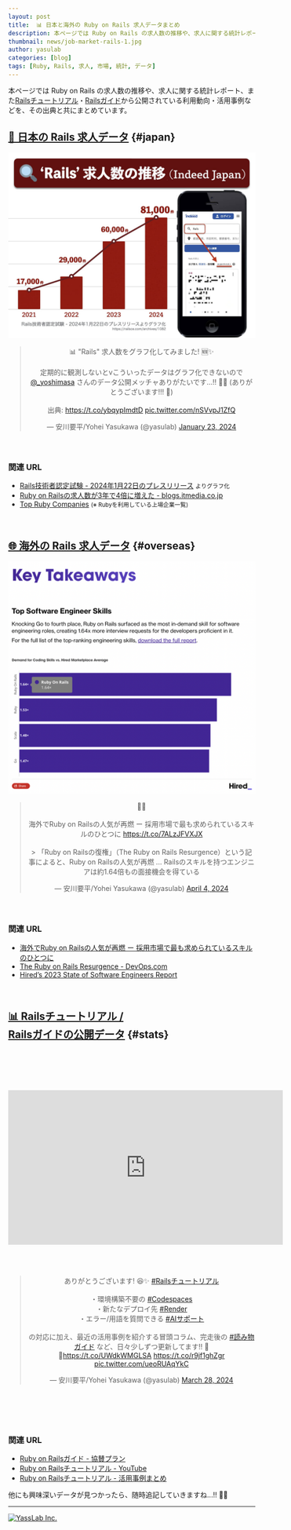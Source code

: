 ```yaml
---
layout: post
title:  📊 日本と海外の Ruby on Rails 求人データまとめ
description: 本ページでは Ruby on Rails の求人数の推移や、求人に関する統計レポート、またRailsチュートリアル・Railsガイドから公開されている利用動向・活用事例などを、その出典と共にまとめています。
thumbnail: news/job-market-rails-1.jpg
author: yasulab
categories: [blog]
tags: [Ruby, Rails, 求人, 市場, 統計, データ]
---
```


本ページでは Ruby on Rails の求人数の推移や、求人に関する統計レポート、また[Railsチュートリアル](https://railstutorial.jp/)・[Railsガイド](https://railsguides.jp/)から公開されている利用動向・活用事例などを、その出典と共にまとめています。

## [🗾 日本の Rails 求人データ](#japan) {#japan}

[!['Rails' 求人数の推移](/img/news/job-market-rails-1.jpg)](/img/news/job-market-rails-1.jpg)

<div class="center" style="margin-bottom: 60px;" align="center">
  <blockquote class="twitter-tweet"><p lang="ja" dir="ltr">📊 &quot;Rails&quot; 求人数をグラフ化してみました! 🆕✨<br><br>定期的に観測しないとvこういったデータはグラフ化できないので <a href="https://twitter.com/_yoshimasa?ref_src=twsrc%5Etfw">@_yoshimasa</a> さんのデータ公開メッチャありがたいです...!! 🙏✨ (ありがとうございます!!! 💖)<br><br>出典: <a href="https://t.co/ybqypImdtD">https://t.co/ybqypImdtD</a> <a href="https://t.co/nSVvpJ1ZfQ">pic.twitter.com/nSVvpJ1ZfQ</a></p>&mdash; 安川要平/Yohei Yasukawa (@yasulab) <a href="https://twitter.com/yasulab/status/1749631318118600814?ref_src=twsrc%5Etfw">January 23, 2024</a></blockquote>
</div>

### 関連 URL

- [Rails技術者認定試験 - 2024年1月22日のプレスリリース](https://railsce.com/archives/1082) <small>よりグラフ化</small>
- [Ruby on Railsの求人数が3年で4倍に増えた - blogs.itmedia.co.jp](https://blogs.itmedia.co.jp/yoshimasa/2024/01/ruby_on_rails34rails7basic33.html)
- [Top Ruby Companies](https://toprubycompanies.info/) <small>(※ Rubyを利用している上場企業一覧)</small>

<br>


## [🌐 海外の Rails 求人データ](#overseas) {#overseas}

[!['Rails' 求人数の推移](/img/news/job-market-rails-2.png)](/img/news/job-market-rails-2.png)

<div class="center" style="margin-bottom: 60px;" align="center">
  <blockquote class="twitter-tweet"><p lang="ja" dir="ltr">👀✨<br><br>海外でRuby on Railsの人気が再燃 ー 採用市場で最も求められているスキルのひとつに <a href="https://t.co/7ALzJFVXJX">https://t.co/7ALzJFVXJX</a> <br><br>&gt; 「Ruby on Railsの復権」（The Ruby on Rails Resurgence）という記事によると、Ruby on Railsの人気が再燃 ... Railsのスキルを持つエンジニアは約1.64倍もの面接機会を得ている</p>&mdash; 安川要平/Yohei Yasukawa (@yasulab) <a href="https://twitter.com/yasulab/status/1775808738861150546?ref_src=twsrc%5Etfw">April 4, 2024</a></blockquote>
</div>

### 関連 URL

- [海外でRuby on Railsの人気が再燃 ー 採用市場で最も求められているスキルのひとつに](https://techfeed.io/entries/660de99deb15c67b32adb9f5)
- [The Ruby on Rails Resurgence - DevOps.com](https://devops.com/the-ruby-on-rails-resurgence/)
- [Hired’s 2023 State of Software Engineers Report](https://hired.com/state-of-software-engineers/2023)

<br>


## [📊 Railsチュートリアル /<br class="ignore-pc"> Railsガイドの公開データ](#stats) {#stats}

<div style="margin-bottom: 100px;">
  <script async class="speakerdeck-embed"
   data-slide="10" data-ratio="1.33333333333333" data-id="9dda1c62a9b546bcb15e2941d0f77534"
   src="//speakerdeck.com/assets/embed.js"></script>
</div>

<div class="video" style="margin-bottom: 60px;">
  <iframe width="560" height="315" src="https://www.youtube.com/embed/nbI4WfXwXHk?rel=0&autoplay=0&showinfo=0&controls=1&fs=1&modestbranding=0" frameborder="0" allow="accelerometer; autoplay; encrypted-media; gyroscope; picture-in-picture" allowfullscreen></iframe>
</div>

<div class="center" style="margin-bottom: 100px;" align="center">
  <blockquote class="twitter-tweet"><p lang="ja" dir="ltr">ありがとうございます! 😆✨ <a href="https://twitter.com/hashtag/Rails%E3%83%81%E3%83%A5%E3%83%BC%E3%83%88%E3%83%AA%E3%82%A2%E3%83%AB?src=hash&amp;ref_src=twsrc%5Etfw">#Railsチュートリアル</a><br><br>・環境構築不要の <a href="https://twitter.com/hashtag/Codespaces?src=hash&amp;ref_src=twsrc%5Etfw">#Codespaces</a><br>・新たなデプロイ先 <a href="https://twitter.com/hashtag/Render?src=hash&amp;ref_src=twsrc%5Etfw">#Render</a><br>・エラー/用語を質問できる <a href="https://twitter.com/hashtag/AI%E3%82%B5%E3%83%9D%E3%83%BC%E3%83%88?src=hash&amp;ref_src=twsrc%5Etfw">#AIサポート</a><br><br>の対応に加え、最近の活用事例を紹介する冒頭コラム、完走後の <a href="https://twitter.com/hashtag/%E8%AA%AD%E3%81%BF%E7%89%A9%E3%82%AC%E3%82%A4%E3%83%89?src=hash&amp;ref_src=twsrc%5Etfw">#読み物ガイド</a> など、日々少しずつ更新してます!! 💎🆙<a href="https://t.co/UWdkWMGLSA">https://t.co/UWdkWMGLSA</a> <a href="https://t.co/r9jf1ghZgr">https://t.co/r9jf1ghZgr</a> <a href="https://t.co/ueoRUAqYkC">pic.twitter.com/ueoRUAqYkC</a></p>&mdash; 安川要平/Yohei Yasukawa (@yasulab) <a href="https://twitter.com/yasulab/status/1773197142770757936?ref_src=twsrc%5Etfw">March 28, 2024</a></blockquote>
</div>

### 関連 URL

- [Ruby on Railsガイド - 協賛プラン](https://railsguides.jp/sponsors)
- [Ruby on Railsチュートリアル - YouTube](https://www.youtube.com/watch?v=nbI4WfXwXHk)
- [Ruby on Railsチュートリアル - 活用事例まとめ](https://railstutorial.jp/message)


他にも興味深いデータが見つかったら、随時追記していきますね...!! 📝💨

-----

[![YassLab Inc.](/img/logos/800x200.png)](/)


